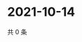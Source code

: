 # 2021-10-14

共 0 条

<!-- BEGIN WEIBO -->
<!-- 最后更新时间 Thu Oct 14 2021 06:13:32 GMT+0800 (China Standard Time) -->

<!-- END WEIBO -->
